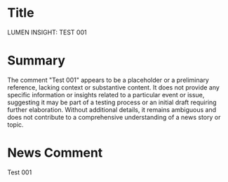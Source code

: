 # Title
LUMEN INSIGHT: TEST 001

# Summary
The comment "Test 001" appears to be a placeholder or a preliminary reference, lacking context or substantive content. It does not provide any specific information or insights related to a particular event or issue, suggesting it may be part of a testing process or an initial draft requiring further elaboration. Without additional details, it remains ambiguous and does not contribute to a comprehensive understanding of a news story or topic.

# News Comment
Test 001
